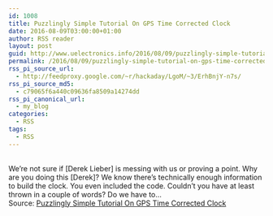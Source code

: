 ```yaml
---
id: 1008
title: Puzzlingly Simple Tutorial On GPS Time Corrected Clock
date: 2016-08-09T03:00:00+01:00
author: RSS reader
layout: post
guid: http://www.uelectronics.info/2016/08/09/puzzlingly-simple-tutorial-on-gps-time-corrected-clock/
permalink: /2016/08/09/puzzlingly-simple-tutorial-on-gps-time-corrected-clock/
rss_pi_source_url:
  - http://feedproxy.google.com/~r/hackaday/LgoM/~3/ErhBnjY-n7s/
rss_pi_source_md5:
  - c79065f6a440c09636fa8509a14274dd
rss_pi_canonical_url:
  - my_blog
categories:
  - RSS
tags:
  - RSS
---
```

&#013;  
We’re not sure if [Derek Lieber] is messing with us or proving a point. Why are you doing this [Derek]? We know there’s technically enough information to build the clock. You even included the code. Couldn’t you have at least thrown in a couple of words? Do we have to…&#013;  
Source: <a href="http://feedproxy.google.com/~r/hackaday/LgoM/~3/ErhBnjY-n7s/" target="_blank">Puzzlingly Simple Tutorial On GPS Time Corrected Clock</a>